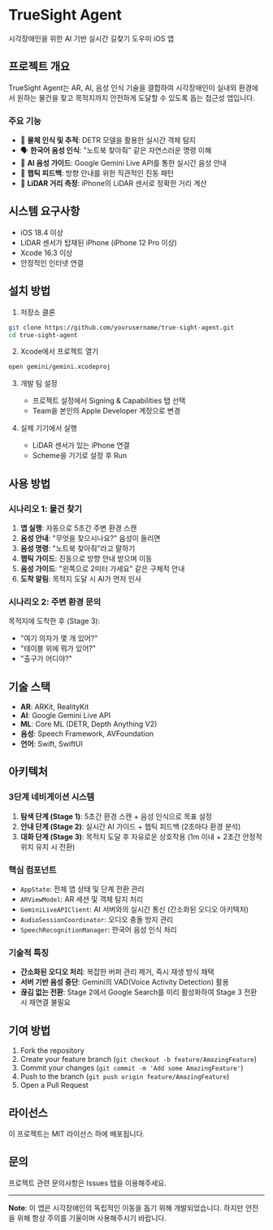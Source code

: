 # TrueSight Agent

시각장애인을 위한 AI 기반 실시간 길찾기 도우미 iOS 앱

## 프로젝트 개요

TrueSight Agent는 AR, AI, 음성 인식 기술을 결합하여 시각장애인이 실내외 환경에서 원하는 물건을 찾고 목적지까지 안전하게 도달할 수 있도록 돕는 접근성 앱입니다.

### 주요 기능

- 🎯 **물체 인식 및 추적**: DETR 모델을 활용한 실시간 객체 탐지
- 🗣️ **한국어 음성 인식**: "노트북 찾아줘" 같은 자연스러운 명령 이해
- 🤖 **AI 음성 가이드**: Google Gemini Live API를 통한 실시간 음성 안내
- 📳 **햅틱 피드백**: 방향 안내를 위한 직관적인 진동 패턴
- 📏 **LiDAR 거리 측정**: iPhone의 LiDAR 센서로 정확한 거리 계산

## 시스템 요구사항

- iOS 18.4 이상
- LiDAR 센서가 탑재된 iPhone (iPhone 12 Pro 이상)
- Xcode 16.3 이상
- 안정적인 인터넷 연결

## 설치 방법

1. 저장소 클론

```bash
git clone https://github.com/yourusername/true-sight-agent.git
cd true-sight-agent
```

2. Xcode에서 프로젝트 열기

```bash
open gemini/gemini.xcodeproj
```

3. 개발 팀 설정

   - 프로젝트 설정에서 Signing & Capabilities 탭 선택
   - Team을 본인의 Apple Developer 계정으로 변경

4. 실제 기기에서 실행
   - LiDAR 센서가 있는 iPhone 연결
   - Scheme을 기기로 설정 후 Run

## 사용 방법

### 시나리오 1: 물건 찾기

1. **앱 실행**: 자동으로 5초간 주변 환경 스캔
2. **음성 안내**: "무엇을 찾으시나요?" 음성이 들리면
3. **음성 명령**: "노트북 찾아줘"라고 말하기
4. **햅틱 가이드**: 진동으로 방향 안내 받으며 이동
5. **음성 가이드**: "왼쪽으로 2미터 가세요" 같은 구체적 안내
6. **도착 알림**: 목적지 도달 시 AI가 먼저 인사

### 시나리오 2: 주변 환경 문의

목적지에 도착한 후 (Stage 3):

- "여기 의자가 몇 개 있어?"
- "테이블 위에 뭐가 있어?"
- "출구가 어디야?"

## 기술 스택

- **AR**: ARKit, RealityKit
- **AI**: Google Gemini Live API
- **ML**: Core ML (DETR, Depth Anything V2)
- **음성**: Speech Framework, AVFoundation
- **언어**: Swift, SwiftUI

## 아키텍처

### 3단계 네비게이션 시스템

1. **탐색 단계 (Stage 1)**: 5초간 환경 스캔 + 음성 인식으로 목표 설정
2. **안내 단계 (Stage 2)**: 실시간 AI 가이드 + 햅틱 피드백 (2초마다 환경 분석)
3. **대화 단계 (Stage 3)**: 목적지 도달 후 자유로운 상호작용 (1m 이내 + 2초간 안정적 위치 유지 시 전환)

### 핵심 컴포넌트

- `AppState`: 전체 앱 상태 및 단계 전환 관리
- `ARViewModel`: AR 세션 및 객체 탐지 처리
- `GeminiLiveAPIClient`: AI 서버와의 실시간 통신 (간소화된 오디오 아키텍처)
- `AudioSessionCoordinator`: 오디오 충돌 방지 관리
- `SpeechRecognitionManager`: 한국어 음성 인식 처리

### 기술적 특징

- **간소화된 오디오 처리**: 복잡한 버퍼 관리 제거, 즉시 재생 방식 채택
- **서버 기반 음성 중단**: Gemini의 VAD(Voice Activity Detection) 활용
- **끊김 없는 전환**: Stage 2에서 Google Search를 미리 활성화하여 Stage 3 전환 시 재연결 불필요

## 기여 방법

1. Fork the repository
2. Create your feature branch (`git checkout -b feature/AmazingFeature`)
3. Commit your changes (`git commit -m 'Add some AmazingFeature'`)
4. Push to the branch (`git push origin feature/AmazingFeature`)
5. Open a Pull Request

## 라이선스

이 프로젝트는 MIT 라이선스 하에 배포됩니다.

## 문의

프로젝트 관련 문의사항은 Issues 탭을 이용해주세요.

---

**Note**: 이 앱은 시각장애인의 독립적인 이동을 돕기 위해 개발되었습니다. 하지만 안전을 위해 항상 주의를 기울이며 사용해주시기 바랍니다.
